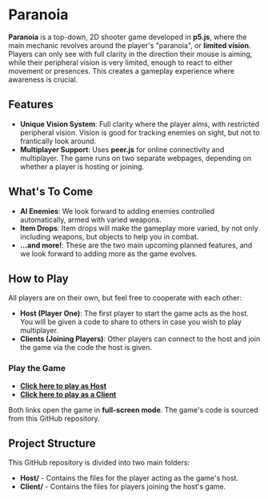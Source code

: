 # Paranoia

**Paranoia** is a top-down, 2D shooter game developed in **p5.js**, where the main mechanic revolves around the player's "paranoia", or **limited vision**. Players can only see with full clarity in the direction their mouse is aiming, while their peripheral vision is very limited, enough to react to either movement or presences. This creates a gameplay experience where awareness is crucial.

## Features
- **Unique Vision System**: Full clarity where the player aims, with restricted peripheral vision. Vision is good for tracking enemies on sight, but not to frantically look around.
- **Multiplayer Support**: Uses **peer.js** for online connectivity and multiplayer. The game runs on two separate webpages, depending on whether a player is hosting or joining.

## What's To Come
- **AI Enemies**: We look forward to adding enemies controlled automatically, armed with varied weapons.
- **Item Drops**: Item drops will make the gameplay more varied, by not only including weapons, but objects to help you in combat.
- **...and more!**: These are the two main upcoming planned features, and we look forward to adding more as the game evolves.

## How to Play
All players are on their own, but feel free to cooperate with each other:
- **Host (Player One)**: The first player to start the game acts as the host. You will be given a code to share to others in case you wish to play multiplayer.
- **Clients (Joining Players)**: Other players can connect to the host and join the game via the code the host is given.

### Play the Game
- **[Click here to play as Host](https://editor.p5js.org/SatoZaka/full/PVBVgPXnf)**
- **[Click here to play as a Client](https://editor.p5js.org/SatoZaka/full/6hfS8_Dmr)**

Both links open the game in **full-screen mode**. The game's code is sourced from this GitHub repository.

## Project Structure
This GitHub repository is divided into two main folders:
- **Host/** - Contains the files for the player acting as the game's host.
- **Client/** - Contains the files for players joining the host's game.